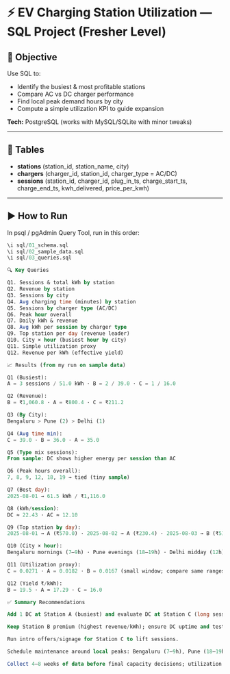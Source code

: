 # ⚡ EV Charging Station Utilization — SQL Project (Fresher Level)

## 📌 Objective
Use SQL to:
- Identify the busiest & most profitable stations
- Compare AC vs DC charger performance
- Find local peak demand hours by city
- Compute a simple utilization KPI to guide expansion

**Tech:** PostgreSQL (works with MySQL/SQLite with minor tweaks)

---

## 🧱 Tables
- **stations** (station_id, station_name, city)
- **chargers** (charger_id, station_id, charger_type = AC/DC)
- **sessions** (station_id, charger_id, plug_in_ts, charge_start_ts, charge_end_ts, kwh_delivered, price_per_kwh)

---

## ▶️ How to Run
In psql / pgAdmin Query Tool, run in this order:
```sql
\i sql/01_schema.sql
\i sql/02_sample_data.sql
\i sql/03_queries.sql

🔍 Key Queries

Q1. Sessions & total kWh by station
Q2. Revenue by station
Q3. Sessions by city
Q4. Avg charging time (minutes) by station
Q5. Sessions by charger type (AC/DC)
Q6. Peak hour overall
Q7. Daily kWh & revenue
Q8. Avg kWh per session by charger type
Q9. Top station per day (revenue leader)
Q10. City × hour (busiest hour by city)
Q11. Simple utilization proxy
Q12. Revenue per kWh (effective yield)

📈 Results (from my run on sample data)

Q1 (Busiest):
A = 3 sessions / 51.0 kWh · B = 2 / 39.0 · C = 1 / 16.0

Q2 (Revenue):
B = ₹1,060.8 · A = ₹800.4 · C = ₹211.2

Q3 (By City):
Bengaluru > Pune (2) > Delhi (1)

Q4 (Avg time min):
C = 39.0 · B = 36.0 · A = 35.0

Q5 (Type mix sessions):
From sample: DC shows higher energy per session than AC

Q6 (Peak hours overall):
7, 8, 9, 12, 18, 19 → tied (tiny sample)

Q7 (Best day):
2025-08-01 → 61.5 kWh / ₹1,116.0

Q8 (kWh/session):
DC ≈ 22.43 · AC ≈ 12.10

Q9 (Top station by day):
2025-08-01 → A (₹570.0) · 2025-08-02 → A (₹230.4) · 2025-08-03 → B (₹514.8)

Q10 (City × hour):
Bengaluru mornings (7–9h) · Pune evenings (18–19h) · Delhi midday (12h)

Q11 (Utilization proxy):
C = 0.0271 · A = 0.0182 · B = 0.0167 (small window; compare same ranges)

Q12 (Yield ₹/kWh):
B = 19.5 · A ≈ 17.29 · C = 16.0

✅ Summary Recommendations

Add 1 DC at Station A (busiest) and evaluate DC at Station C (long sessions).

Keep Station B premium (highest revenue/kWh); ensure DC uptime and test evening surge pricing.

Run intro offers/signage for Station C to lift sessions.

Schedule maintenance around local peaks: Bengaluru (7–9h), Pune (18–19h), Delhi (12h).

Collect 4–8 weeks of data before final capacity decisions; utilization stabilizes with more history.
